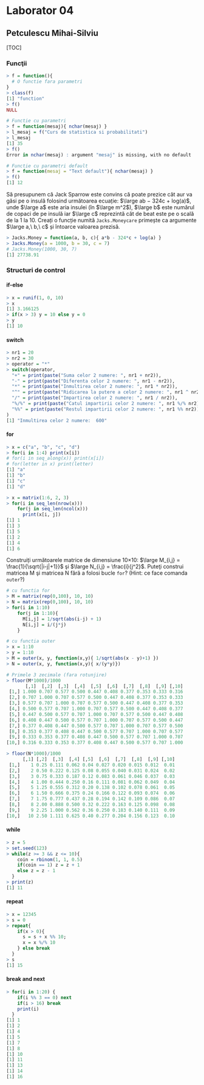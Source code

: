 # Laborator 04

## Petculescu Mihai-Silviu

 [TOC]

### Funcţii

```R
> f = function(){
  # O functie fara parametri
}
> class(f)
[1] "function"
> f()
NULL
```

```R
# Functie cu parametri
> f = function(mesaj){ nchar(mesaj) }
> l_mesaj = f("Curs de statistica si probabilitati")
> l_mesaj
[1] 35
> f()
Error in nchar(mesaj) : argument "mesaj" is missing, with no default

# Functie cu parametri default
> f = function(mesaj = "Text default"){ nchar(mesaj) }
> f()
[1] 12
```

Să presupunem că Jack Sparrow este convins că poate prezice cât aur va găsi pe o insulă folosind următoarea ecuație: $\large ab − 324c + log(a)$, unde $\large a$ este aria insulei (în $\large m^2$), $\large b$ este numărul de copaci de pe insulă iar $\large c$ reprezintă cât de beat este pe o scală de la 1 la 10. Creați o funcție numită `Jacks.Moneycare` primește ca argumente $\large a,\ b,\ c$ și întoarce valoarea prezisă.

```R
> Jacks.Money = function(a, b, c){ a*b - 324*c + log(a) }
> Jacks.Money(a = 1000, b = 30, c = 7)
# Jacks.Money(1000, 30, 7)
[1] 27738.91
```

### Structuri de control

#### if-else

```R
> x = runif(1, 0, 10)
> x
[1] 3.166125
> if(x > 3) y = 10 else y = 0
> y
[1] 10
```

#### switch

```R
> nr1 = 20
> nr2 = 30
> operator = "*"
> switch(operator,
  "+" = print(paste("Suma celor 2 numere: ", nr1 + nr2)),
  "-" = print(paste("Diferenta celor 2 numere: ", nr1 - nr2)),
  "*" = print(paste("Inmultirea celor 2 numere: ", nr1 * nr2)),
  "^" = print(paste("Ridicarea la putere a celor 2 numere: ", nr1 ^ nr2)),
  "/" = print(paste("Impartirea celor 2 numere: ", nr1 / nr2)),
  "%/%" = print(paste("Catul impartirii celor 2 numere: ", nr1 %/% nr2)),
  "%%" = print(paste("Restul impartirii celor 2 numere: ", nr1 %% nr2))
)
[1] "Inmultirea celor 2 numere:  600"
```

#### for

```R
> x = c("a", "b", "c", "d")
> for(i in 1:4) print(x[i])
# for(i in seq_along(x)) print(x[i])
# for(letter in x) print(letter)
[1] "a"
[1] "b"
[1] "c"
[1] "d"
```

```R
> x = matrix(1:6, 2, 3)
> for(i in seq_len(nrow(x)))
    for(j in seq_len(ncol(x)))
      print(x[i, j])
[1] 1
[1] 3
[1] 5
[1] 2
[1] 4
[1] 6
```

Construiți următoarele matrice de dimensiune 10×10: $\large M_{i,j} = \frac{1}{\sqrt{|i-j|+1}}$ şi $\large N_{i,j} = \frac{i}{j^2}$. Puteţi construi matricea M şi matricea N fără a folosi bucle `for`? (Hint: ce face comanda `outer`?)

```R
# cu functia for
> M = matrix(rep(0,100), 10, 10)
> N = matrix(rep(0,100), 10, 10)
> for(i in 1:10)
    for(j in 1:10){
      M[i,j] = 1/sqrt(abs(i-j) + 1)
      N[i,j] = i/(j*j)
    }
```

```R
# cu functia outer
> x = 1:10
> y = 1:10
> M = outer(x, y, function(x,y){ 1/sqrt(abs(x - y)+1) })
> N = outer(x, y, function(x,y){ x/(y*y)})
```

```R
# Primele 3 zecimale (fara rotunjire)
> floor(M*1000)/1000
       [,1]  [,2]  [,3]  [,4]  [,5]  [,6]  [,7]  [,8]  [,9] [,10]
 [1,] 1.000 0.707 0.577 0.500 0.447 0.408 0.377 0.353 0.333 0.316
 [2,] 0.707 1.000 0.707 0.577 0.500 0.447 0.408 0.377 0.353 0.333
 [3,] 0.577 0.707 1.000 0.707 0.577 0.500 0.447 0.408 0.377 0.353
 [4,] 0.500 0.577 0.707 1.000 0.707 0.577 0.500 0.447 0.408 0.377
 [5,] 0.447 0.500 0.577 0.707 1.000 0.707 0.577 0.500 0.447 0.408
 [6,] 0.408 0.447 0.500 0.577 0.707 1.000 0.707 0.577 0.500 0.447
 [7,] 0.377 0.408 0.447 0.500 0.577 0.707 1.000 0.707 0.577 0.500
 [8,] 0.353 0.377 0.408 0.447 0.500 0.577 0.707 1.000 0.707 0.577
 [9,] 0.333 0.353 0.377 0.408 0.447 0.500 0.577 0.707 1.000 0.707
[10,] 0.316 0.333 0.353 0.377 0.408 0.447 0.500 0.577 0.707 1.000

> floor(N*1000)/1000
      [,1] [,2]  [,3]  [,4] [,5]  [,6]  [,7]  [,8]  [,9] [,10]
 [1,]    1 0.25 0.111 0.062 0.04 0.027 0.020 0.015 0.012  0.01
 [2,]    2 0.50 0.222 0.125 0.08 0.055 0.040 0.031 0.024  0.02
 [3,]    3 0.75 0.333 0.187 0.12 0.083 0.061 0.046 0.037  0.03
 [4,]    4 1.00 0.444 0.250 0.16 0.111 0.081 0.062 0.049  0.04
 [5,]    5 1.25 0.555 0.312 0.20 0.138 0.102 0.078 0.061  0.05
 [6,]    6 1.50 0.666 0.375 0.24 0.166 0.122 0.093 0.074  0.06
 [7,]    7 1.75 0.777 0.437 0.28 0.194 0.142 0.109 0.086  0.07
 [8,]    8 2.00 0.888 0.500 0.32 0.222 0.163 0.125 0.098  0.08
 [9,]    9 2.25 1.000 0.562 0.36 0.250 0.183 0.140 0.111  0.09
[10,]   10 2.50 1.111 0.625 0.40 0.277 0.204 0.156 0.123  0.10
```

#### while

```R
> z = 5
> set.seed(123)
> while(z >= 3 && z <= 10){
    coin = rbinom(1, 1, 0.5)
    if(coin == 1) z = z + 1
    else z = z - 1
  }
> print(z)
[1] 11
```

#### repeat

```R
> x = 12345
> s = 0
> repeat{
    if(x > 0){
      s = s + x %% 10;
      x = x %/% 10
    } else break
  }
> s
[1] 15
```

#### break and next

```R
> for(i in 1:20) {
    if(i %% 3 == 0) next
    if(i > 16) break
    print(i)
  }
[1] 1
[1] 2
[1] 4
[1] 5
[1] 7
[1] 8
[1] 10
[1] 11
[1] 13
[1] 14
[1] 16
```

